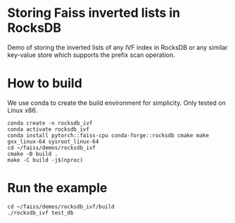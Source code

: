 # Storing Faiss inverted lists in RocksDB

Demo of storing the inverted lists of any IVF index in RocksDB or any similar key-value store which supports the prefix scan operation.

# How to build

We use conda to create the build environment for simplicity. Only tested on Linux x86.

```
conda create -n rocksdb_ivf
conda activate rocksdb_ivf
conda install pytorch::faiss-cpu conda-forge::rocksdb cmake make gxx_linux-64 sysroot_linux-64
cd ~/faiss/demos/rocksdb_ivf
cmake -B build .
make -C build -j$(nproc)
```

# Run the example

```
cd ~/faiss/demos/rocksdb_ivf/build
./rocksdb_ivf test_db
```
